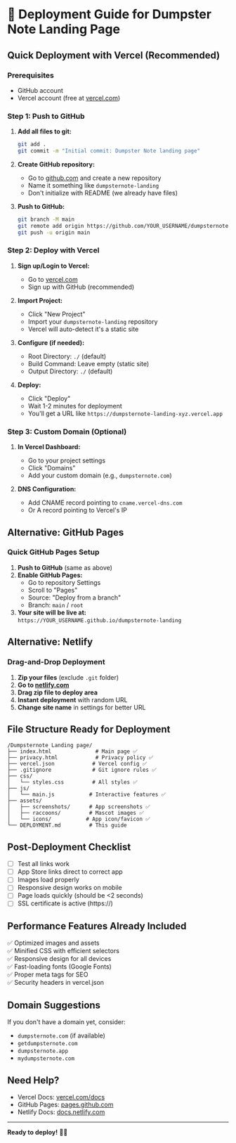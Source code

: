 # 🚀 Deployment Guide for Dumpster Note Landing Page

## Quick Deployment with Vercel (Recommended)

### Prerequisites
- GitHub account
- Vercel account (free at [vercel.com](https://vercel.com))

### Step 1: Push to GitHub
1. **Add all files to git:**
   ```bash
   git add .
   git commit -m "Initial commit: Dumpster Note landing page"
   ```

2. **Create GitHub repository:**
   - Go to [github.com](https://github.com) and create a new repository
   - Name it something like `dumpsternote-landing`
   - Don't initialize with README (we already have files)

3. **Push to GitHub:**
   ```bash
   git branch -M main
   git remote add origin https://github.com/YOUR_USERNAME/dumpsternote-landing.git
   git push -u origin main
   ```

### Step 2: Deploy with Vercel
1. **Sign up/Login to Vercel:**
   - Go to [vercel.com](https://vercel.com)
   - Sign up with GitHub (recommended)

2. **Import Project:**
   - Click "New Project"
   - Import your `dumpsternote-landing` repository
   - Vercel will auto-detect it's a static site

3. **Configure (if needed):**
   - Root Directory: `./` (default)
   - Build Command: Leave empty (static site)
   - Output Directory: `./` (default)

4. **Deploy:**
   - Click "Deploy"
   - Wait 1-2 minutes for deployment
   - You'll get a URL like `https://dumpsternote-landing-xyz.vercel.app`

### Step 3: Custom Domain (Optional)
1. **In Vercel Dashboard:**
   - Go to your project settings
   - Click "Domains"
   - Add your custom domain (e.g., `dumpsternote.com`)

2. **DNS Configuration:**
   - Add CNAME record pointing to `cname.vercel-dns.com`
   - Or A record pointing to Vercel's IP

## Alternative: GitHub Pages

### Quick GitHub Pages Setup
1. **Push to GitHub** (same as above)
2. **Enable GitHub Pages:**
   - Go to repository Settings
   - Scroll to "Pages"
   - Source: "Deploy from a branch"
   - Branch: `main` / `root`
3. **Your site will be live at:**
   `https://YOUR_USERNAME.github.io/dumpsternote-landing`

## Alternative: Netlify

### Drag-and-Drop Deployment
1. **Zip your files** (exclude `.git` folder)
2. **Go to [netlify.com](https://netlify.com)**
3. **Drag zip file to deploy area**
4. **Instant deployment** with random URL
5. **Change site name** in settings for better URL

## File Structure Ready for Deployment
```
/Dumpsternote Landing page/
├── index.html              # Main page ✅
├── privacy.html            # Privacy policy ✅
├── vercel.json            # Vercel config ✅
├── .gitignore             # Git ignore rules ✅
├── css/
│   └── styles.css         # All styles ✅
├── js/
│   └── main.js           # Interactive features ✅
├── assets/
│   ├── screenshots/      # App screenshots ✅
│   ├── raccoons/         # Mascot images ✅
│   └── icons/           # App icon/favicon ✅
└── DEPLOYMENT.md         # This guide
```

## Post-Deployment Checklist
- [ ] Test all links work
- [ ] App Store links direct to correct app
- [ ] Images load properly
- [ ] Responsive design works on mobile
- [ ] Page loads quickly (should be <2 seconds)
- [ ] SSL certificate is active (https://)

## Performance Features Already Included
✅ Optimized images and assets  
✅ Minified CSS with efficient selectors  
✅ Responsive design for all devices  
✅ Fast-loading fonts (Google Fonts)  
✅ Proper meta tags for SEO  
✅ Security headers in vercel.json  

## Domain Suggestions
If you don't have a domain yet, consider:
- `dumpsternote.com` (if available)
- `getdumpsternote.com`
- `dumpsternote.app`
- `mydumpsternote.com`

## Need Help?
- Vercel Docs: [vercel.com/docs](https://vercel.com/docs)
- GitHub Pages: [pages.github.com](https://pages.github.com)
- Netlify Docs: [docs.netlify.com](https://docs.netlify.com)

---

**Ready to deploy!** 🦝✨